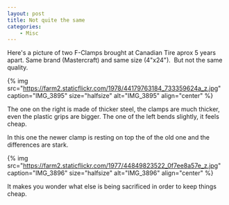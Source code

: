 ```yaml
---
layout: post
title: Not quite the same
categories:
    - Misc
---
```


Here's a picture of two F-Clamps brought at Canadian Tire aprox 5 years apart. Same brand (Mastercraft) and same size (4"x24").  But not the same quality.

{% img src="https://farm2.staticflickr.com/1978/44179763184_733359624a_z.jpg" caption="IMG_3895" size="halfsize" alt="IMG_3895" align="center" %}

The one on the right is made of thicker steel, the clamps are much thicker, even the plastic grips are bigger. The one of the left bends slightly, it feels cheap.

In this one the newer clamp is resting on top the of the old one and the differences are stark.

{% img src="https://farm2.staticflickr.com/1977/44849823522_0f7ee8a57e_z.jpg" caption="IMG_3896" size="halfsize" alt="IMG_3896" align="center" %}

It makes you wonder what else is being sacrificed in order to keep things cheap.